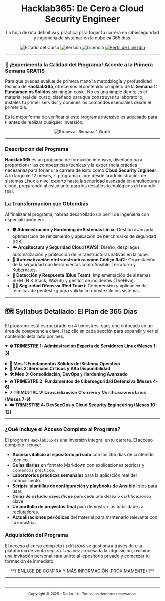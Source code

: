 <!-- 
    ### NOTAS PARA TI, Darko-ltk ###
    1.  Este es el código final para tu README.md público.
    2.  El enlace para la semana gratuita apunta a una sección futura dentro de este mismo archivo.
    3.  Reemplaza los placeholders como el enlace a tu LinkedIn y, eventualmente, el de la plataforma de venta.
-->

<p align="center">
  <!-- Reemplaza la siguiente línea con tu logo. Es muy recomendable para una imagen profesional. -->
  <!-- <img src="./assets/hacklab365-logo.png" alt="Hacklab365 Logo" width="200"/> -->
  <h1 align="center">Hacklab365: De Cero a Cloud Security Engineer</h1>
  <p align="center">
    La hoja de ruta definitiva y práctica para forjar tu carrera en ciberseguridad y ingeniería de sistemas en la nube en 365 días.
  </p>
</p>

<p align="center">
    <img src="https://img.shields.io/badge/Estado-Contenido_Completo-green.svg" alt="Estado del Curso">
    <img src="https://img.shields.io/badge/Versión-2025.1.0-blue.svg" alt="Versión">
    <img src="https://img.shields.io/badge/Licencia-Contenido_Propietario-red.svg" alt="Licencia">
    <a href="https://www.linkedin.com/in/tu-perfil/">
        <img src="https://img.shields.io/badge/-LinkedIn-blue?style=flat&logo=linkedin&labelColor=blue" alt="Perfil de LinkedIn">
    </a>
</p>

---

### 🔬 ¡Experimenta la Calidad del Programa! Accede a la Primera Semana GRATIS

Para que puedas evaluar de primera mano la metodología y profundidad técnica de **Hacklab365**, ofrecemos el contenido completo de la **Semana 1: Fundamentos Sólidos** sin ningún coste. No es una simple demo; es el material real del curso, diseñado para que construyas tu laboratorio, instales tu primer servidor y domines los comandos esenciales desde el primer día.

Es la mejor forma de verificar si este programa intensivo es adecuado para ti antes de realizar cualquier inversión.

<p align="center">
  <a href="#-semana-1-muestra-gratuita-disponible-próximamente" style="text-decoration:none;">
    <img src="https://img.shields.io/badge/➡️_EMPEZAR_LA_SEMANA_1_GRATUITA_AHORA-28a745?style=for-the-badge&logo=github-sponsors&logoColor=white" alt="Empezar Semana 1 Gratis">
  </a>
</p>

---

### Descripción del Programa

**Hacklab365** es un programa de formación intensivo, diseñado para proporcionar las competencias técnicas y la experiencia práctica necesarias para forjar una carrera de éxito como **Cloud Security Engineer**. A lo largo de 12 meses, el programa cubre desde la administración de sistemas Linux a nivel experto hasta la seguridad avanzada en arquitecturas cloud, preparando al estudiante para los desafíos tecnológicos del mundo real.

### La Transformación que Obtendrás

Al finalizar el programa, habrás desarrollado un perfil de ingeniería con especialización en:

*   **🛡️ Administración y Hardening de Sistemas Linux**: Gestión avanzada, optimización de rendimiento y aplicación de benchmarks de seguridad (CIS).
*   **☁️ Arquitectura y Seguridad Cloud (AWS)**: Diseño, despliegue, automatización y protección de infraestructuras nativas en la nube.
*   **🚀 Automatización e Infraestructura como Código (IaC)**: Orquestación de la seguridad con herramientas como Ansible, Terraform y Kubernetes.
*   **🔎 Detección y Respuesta (Blue Team)**: Implementación de sistemas SIEM (ELK Stack, Wazuh) y gestión de incidentes (TheHive).
*   **👨‍💻 Seguridad Ofensiva (Red Team)**: Comprensión y aplicación de técnicas de pentesting para validar la robustez de los sistemas.

---

## 🗺️ Syllabus Detallado: El Plan de 365 Días

El programa está estructurado en 4 trimestres, cada uno enfocado en un área de competencia clave. Haz clic en cada sección para expandir y ver el contenido detallado por mes.

<details open>
<summary><strong>❄️ TRIMESTRE 1: Administración Experta de Servidores Linux (Meses 1-3)</strong></summary>

<br>

<details>
<summary><strong>🐧 Mes 1: Fundamentos Sólidos del Sistema Operativo</strong></summary>

<ul>
<li><strong>Semana 1:</strong> Arquitectura, Instalación, Configuración de Laboratorio y Comandos Esenciales. <strong><a href="#-semana-1-muestra-gratuita-disponible-próximamente">🔬 ¡MUESTRA GRATUITA DISPONIBLE AQUÍ!</a></strong></li>
<li>🔒 <strong>Semana 2:</strong> Gestión de Redes, Hardening de SSH y Configuración de Firewall (UFW/nftables).</li>
<li>🔒 <strong>Semana 3:</strong> Despliegue de Servicios: Servidores Web (Apache/Nginx) y Bases de Datos (MySQL/PostgreSQL).</li>
<li>🔒 <strong>Semana 4:</strong> Monitorización, Gestión de Logs (rsyslog), Estrategias de Backup (rsync) y Automatización con Bash Scripting.</li>
</ul>
</details>

<details>
<summary><strong>🚀 Mes 2: Servicios Críticos y Alta Disponibilidad</strong></summary>

<ul>
<li>🔒 <strong>Semana 5:</strong> Virtualización y Contenedores: Dominio de Docker y Docker Compose.</li>
<li>🔒 <strong>Semana 6:</strong> Alta Disponibilidad y Balanceo de Carga con HAProxy y Keepalived.</li>
<li>🔒 <strong>Semana 7:</strong> Monitorización Avanzada y Alertas con Zabbix/Prometheus.</li>
<li>🔒 <strong>Semana 8:</strong> Fundamentos de Orquestación de Contenedores con Kubernetes (K8s).</li>
</ul>
</details>

<details>
<summary><strong>🛠️ Mes 3: Consolidación, DevOps y Hardening Avanzado</strong></summary>

<ul>
<li>🔒 <strong>Semana 9:</strong> Proyecto Integrador: Despliegue de una Infraestructura Web Completa.</li>
<li>🔒 <strong>Semana 10:</strong> Introducción a Pipelines CI/CD con GitLab.</li>
<li>🔒 <strong>Semana 11:</strong> Infraestructura como Código (IaC) con Ansible y Terraform.</li>
<li>🔒 <strong>Semana 12:</strong> Hardening Avanzado aplicando CIS Benchmarks y Resolución de Problemas (Troubleshooting).</li>
</ul>
</details>

</details>

<details>
<summary><strong>🔥 TRIMESTRE 2: Fundamentos de Ciberseguridad Defensiva (Meses 4-6)</strong></summary>

<br>

<details>
<summary><strong>🛡️ Mes 4: Seguridad Defensiva (Blue Team)</strong></summary>

<ul>
<li>🔒 <strong>Semana 13:</strong> Fundamentos de Ciberseguridad, Análisis de Tráfico (Wireshark) y Escaneo de Puertos (Nmap).</li>
<li>🔒 <strong>Semana 14:</strong> Hardening de Servicios (Web, BBDD) y Sistemas Operativos.</li>
<li>🔒 <strong>Semana 15:</strong> Sistemas de Detección de Intrusos (HIDS/NIDS) con AIDE y Suricata.</li>
<li>🔒 <strong>Semana 16:</strong> Criptografía Aplicada, Gestión de Certificados (PKI), Cifrado de Disco (LUKS) y VPNs (OpenVPN/WireGuard).</li>
</ul>
</details>

<details>
<summary><strong>🎓 Mes 5: Preparación Intensiva para CompTIA Security+</strong></summary>

<ul>
<li>🔒 <strong>Semanas 17-20:</strong> Cobertura de los 5 dominios del examen, laboratorios prácticos y simulacros de examen.</li>
<li>🔒 <strong>Hito:</strong> Presentación al Examen Oficial CompTIA Security+.</li>
</ul>
</details>

<details>
<summary><strong>🔎 Mes 6: SIEM y Respuesta a Incidentes (SOC)</strong></summary>

<ul>
<li>🔒 <strong>Semana 21:</strong> Despliegue de un SIEM profesional con ELK Stack (Elasticsearch, Logstash, Kibana).</li>
<li>🔒 <strong>Semana 22:</strong> Endpoint Security y Análisis de Logs con Wazuh.</li>
<li>🔒 <strong>Semana 23:</strong> Gestión y Respuesta a Incidentes con TheHive & Cortex.</li>
<li>🔒 <strong>Semana 24:</strong> Introducción al Threat Hunting y metodologías de un SOC (Security Operations Center).</li>
</ul>
</details>

</details>

<details>
<summary><strong>⚡ TRIMESTRE 3: Especialización Ofensiva y Certificaciones Linux (Meses 7-9)</strong></summary>

<br>

<details>
<summary><strong>🎓 Mes 7: Preparación Intensiva para LPIC-1</strong></summary>

<ul>
<li>🔒 <strong>Semanas 25-28:</strong> Cobertura de los objetivos de los exámenes 101 y 102.</li>
<li>🔒 <strong>Hito:</strong> Presentación a los Exámenes Oficiales LPIC-1 (101 & 102).</li>
</ul>
</details>

<details>
<summary><strong>👨‍💻 Mes 8: Seguridad Ofensiva (Red Team)</strong></summary>

<ul>
<li>🔒 <strong>Semana 29:</strong> Metodologías de Pentesting y uso de plataformas (TryHackMe, HackTheBox).</li>
<li>🔒 <strong>Semana 30:</strong> Explotación de Sistemas con Metasploit Framework.</li>
<li>🔒 <strong>Semana 31:</strong> Escaneo Avanzado y Evasión de Firewalls.</li>
<li>🔒 <strong>Semana 32:</strong> Pentesting de Aplicaciones Web (OWASP Top 10) con Burp Suite.</li>
</ul>
</details>

<details>
<summary><strong>🎓 Mes 9: Preparación Intensiva para CEH (Certified Ethical Hacker)</strong></summary>

<ul>
<li>🔒 <strong>Semanas 33-36:</strong> Cobertura de los 20 módulos del CEH, desde Reconocimiento hasta Hacking de IoT y Cloud.</li>
<li>🔒 <strong>Hito:</strong> Presentación al Examen Oficial CEH.</li>
</ul>
</details>

</details>

<details>
<summary><strong>☁️ TRIMESTRE 4: DevSecOps y Cloud Security Engineering (Meses 10-12)</strong></summary>

<br>

<details>
<summary><strong>🤖 Mes 10: Integración de la Seguridad en DevOps (DevSecOps)</strong></summary>

<ul>
<li>🔒 <strong>Semana 37:</strong> Aseguramiento de Pipelines CI/CD (Secrets Management, Secure Defaults).</li>
<li>🔒 <strong>Semana 38:</strong> Automatización de la Seguridad con Ansible y Terraform.</li>
<li>🔒 <strong>Semana 39:</strong> Seguridad en Kubernetes: RBAC, Network Policies, Pod Security Policies.</li>
<li>🔒 <strong>Semana 40:</strong> Análisis Estático y Dinámico de Código (SAST/DAST) con SonarQube y OWASP ZAP.</li>
</ul>
</details>

<details>
<summary><strong>🌐 Mes 11: Ingeniería de Seguridad en AWS</strong></summary>

<ul>
<li>🔒 <strong>Semana 41:</strong> Hito: Presentación al Examen Oficial AWS Cloud Practitioner.</li>
<li>🔒 <strong>Semana 42:</strong> Seguridad en Servicios Core de AWS: IAM, VPC, S3, EC2 y RDS.</li>
<li>🔒 <strong>Semana 43:</strong> Uso de Herramientas Nativas de Seguridad: AWS GuardDuty, Inspector, WAF, Shield.</li>
<li>🔒 <strong>Semanas 44-45:</strong> Hito: Preparación y Presentación al Examen Oficial AWS Solutions Architect - Associate.</li>
</ul>
</details>

<details>
<summary><strong>🏆 Mes 12: Proyecto Final y Preparación Profesional</strong></summary>

<ul>
<li>🔒 <strong>Semana 46:</strong> Creación de un Portfolio Profesional en GitHub que demuestre las competencias adquiridas.</li>
<li>🔒 <strong>Semana 47:</strong> Desarrollo de 3 Proyectos Finales (Case Studies) documentados profesionalmente.</li>
<li>🔒 <strong>Semana 48:</strong> Optimización del perfil profesional (CV, LinkedIn) y preparación para entrevistas técnicas.</li>
<li>🔒 <strong>Semana 49:</strong> Finalización del Programa, revisión de portfolio y lanzamiento de carrera.</li>
</ul>
</details>

</details>

---

### ¿Qué Incluye el Acceso Completo al Programa?

El programa `Hacklab365` es una inversión integral en tu carrera. El acceso completo incluye:

*   **Acceso vitalicio al repositorio privado** con los 365 días de contenido técnico.
*   **Guías diarias** en formato Markdown con explicaciones teóricas y comandos prácticos.
*   **Laboratorios prácticos semanales** para la aplicación real del conocimiento.
*   **Scripts, plantillas de configuración y playbooks de Ansible** listos para usar.
*   **Guías de estudio específicas** para cada una de las 5 certificaciones clave.
*   **Un portfolio de proyectos final** para demostrar tus habilidades a reclutadores.
*   **Actualizaciones periódicas** del material para mantenerlo relevante con la industria.

### Adquisición del Programa

El acceso al curso completo `Hacklab365` se gestiona a través de una plataforma de venta segura. Una vez procesada la adquisición, recibirás una invitación personal para unirte al repositorio privado y comenzar tu formación de inmediato.

<p align="center">
  **[ ENLACE DE COMPRA Y MÁS INFORMACIÓN (PRÓXIMAMENTE) ]**
</p>

---

<!-- Aquí es donde añadiremos el contenido de la semana gratuita más adelante -->
<h2 id="-semana-1-muestra-gratuita-disponible-próximamente"></h2>

---

<p align="center">
  <small>Copyright © 2025 - Darko-ltk - Todos los derechos reservados.</small>
</p>
